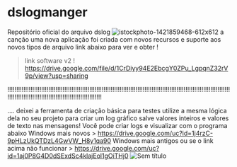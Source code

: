 # dslogmanger
Repositório oficial do arquivo dslog
![istockphoto-1421859468-612x612](https://github.com/user-attachments/assets/3078207a-da74-446d-8234-708c0c969b21)
a canção uma nova aplicação foi criada com novos recursos e suporte aos novos tipos de arquivo link abaixo para ver e obter !

> link software v2 ! https://drive.google.com/file/d/1CrDiyy94E2EbcgY0ZPu_LgpqnZ32rV9p/view?usp=sharing



!!!!!!!!!!!!!!!!!!!!!!!!!!!!!!!!!!!!!!!!!!!!!!!!!!!!!!!!!!!!!!!!!!!!!!!!!!!!!!!!!!!!!!!!!!!!!!!!!!!!!!!!!!!!!!!!!!!!!!!!!!!!!!!!!!!!!!!!!!!!!!!!!!!!!!!!!!!!!!!!!!!!!!!!!!!!!!!!!!



....
deixei a ferramenta de criação básica para testes utilize a mesma lógica dela no seu projeto para criar um log gráfico salve valores inteiros e valores de texto nas mensagens!
Você pode criar logs e visualizar com o programa abaixo
Windows mais novos > https://drive.google.com/uc?id=1j4rzC-9pHLzUkQTDzL4GwVW_H8y1qa90
Windows mais antigos ou se o link  acima não funcionar > https://drive.google.com/uc?id=1aj0P8G4D0dSExdSc4klajEol1gOiTHj0
![Sem título](https://github.com/Valdemir-DSW/dslogmanger/assets/134114016/99a0520b-75ee-4c96-94a0-0e616c22fadb)
